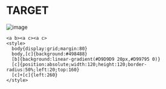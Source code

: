 # TARGET

![image](https://github.com/user-attachments/assets/307f1d7b-e5e4-401f-ace0-ffea6fc62e36)

```
<a b><a c><a c>
<style>
  body{display:grid;margin:80}
  body,[c]{background:#498488}
  [b]{background:linear-gradient(#D9D9D9 20px,#D99795 0)}
  [c]{position:absolute;width:120;height:120;border-radius:50%;left:20;top:160}
  [c]+[c]{left:260}
</style>
```
